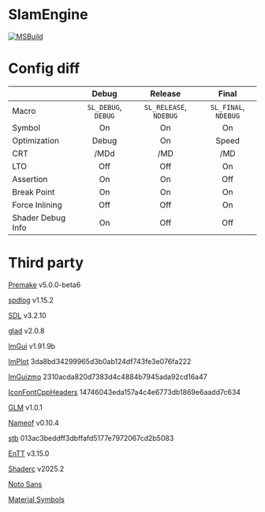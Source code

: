 # SlamEngine
[![MSBuild](https://github.com/roeas/SlamEngine/actions/workflows/MSBuild.yml/badge.svg?branch=main)](https://github.com/roeas/SlamEngine/actions/workflows/MSBuild.yml)

# Config diff
||Debug|Release|Final|
|:-|:-:|:-:|:-:|
|Macro|`SL_DEBUG`, `DEBUG`|`SL_RELEASE`, `NDEBUG`|`SL_FINAL`, `NDEBUG`|
|Symbol|On|On|On|
|Optimization|Debug|On|Speed|
|CRT|/MDd|/MD|/MD|
|LTO|Off|Off|On|
|Assertion|On|On|Off|
|Break Point|On|On|On|
|Force Inlining|Off|Off|On|
|Shader Debug Info|On|Off|Off|

# Third party
[Premake](https://github.com/premake/premake-core) v5.0.0-beta6

[spdlog](https://github.com/gabime/spdlog) v1.15.2

[SDL](https://github.com/libsdl-org/SDL) v3.2.10

[glad](https://github.com/Dav1dde/glad) v2.0.8

[ImGui](https://github.com/ocornut/imgui) v1.91.9b

[ImPlot](https://github.com/epezent/implot) 3da8bd34299965d3b0ab124df743fe3e076fa222

[ImGuizmo](https://github.com/CedricGuillemet/ImGuizmo) 2310acda820d7383d4c4884b7945ada92cd16a47

[IconFontCppHeaders](https://github.com/juliettef/IconFontCppHeaders) 14746043eda157a4c4e6773db1869e6aadd7c634

[GLM](https://github.com/g-truc/glm) v1.0.1

[Nameof](https://github.com/Neargye/nameof) v0.10.4

[stb](https://github.com/nothings/stb) 013ac3beddff3dbffafd5177e7972067cd2b5083

[EnTT](https://github.com/skypjack/entt) v3.15.0

[Shaderc](https://github.com/google/shaderc) v2025.2

[Noto Sans](https://fonts.google.com/noto)

[Material Symbols](https://fonts.google.com/icons)
